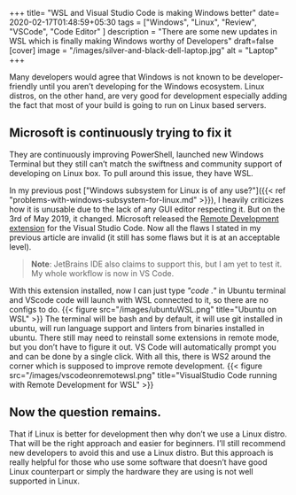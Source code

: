 +++
title= "WSL and Visual Studio Code is making Windows better"
date= 2020-02-17T01:48:59+05:30
tags = ["Windows", "Linux", "Review", "VSCode", "Code Editor" ]
description = "There are some new updates in WSL which is finally making Windows worthy of Developers"
draft=false
[cover]
image = "/images/silver-and-black-dell-laptop.jpg"
alt = "Laptop"
+++

Many developers would agree that Windows is not known to be developer-friendly until you aren’t developing for the Windows ecosystem. Linux distros, on the other hand, are very good for development especially adding the fact that most of your build is going to run on Linux based servers.
<!--more-->
## Microsoft is continuously trying to fix it
They are continuously improving PowerShell, launched new Windows Terminal but they still can’t match the swiftness and community support of developing on Linux box. To pull around this issue, they have WSL.

In my previous post ["Windows subsystem for Linux is of any use?"]({{< ref "problems-with-windows-subsystem-for-linux.md" >}}), I heavily criticizes how it is unusable due to the lack of any GUI editor respecting it. But on the 3rd of May 2019, it changed. Microsoft released the [Remote Development extension](https://marketplace.visualstudio.com/items?itemName=ms-vscode-remote.vscode-remote-extensionpack) for the Visual Studio Code. Now all the flaws I stated in my previous article are invalid (it still has some flaws but it is at an acceptable level).

> **Note**: JetBrains IDE also claims to support this, but I am yet to test it. My
whole workflow is now in VS Code.

With this extension installed, now I can just type _"code ."_ in Ubuntu terminal and VScode code will launch with WSL connected to it, so there are no configs to do.
{{< figure src="/images/ubuntuWSL.png" title="Ubuntu on WSL" >}}
The terminal will be bash and by default, it will use git installed in ubuntu, will run language support and linters from binaries installed in ubuntu. There still may need to reinstall some extensions in remote mode, but you don’t have to figure it out. VS Code will automatically prompt you and can be done by a single click. With all this, there is WS2 around the corner which is supposed to improve remote development.
{{< figure src="/images/vscodeonremotewsl.png" title="VisualStudio Code running with Remote Development for WSL" >}}
## Now the question remains.
That if Linux is better for development then why don’t we use a Linux distro. That will be the right approach and easier for beginners. I’ll still recommend new developers to avoid this and use a Linux distro. But this approach is really helpful for those who use some software that doesn’t have good Linux counterpart or simply the hardware they are using is not well supported in Linux.


